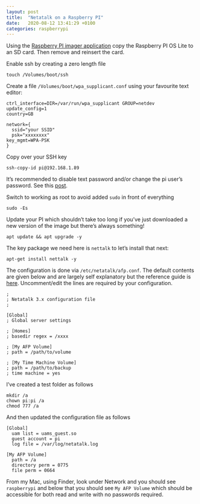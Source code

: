 ```yaml
---
layout: post
title:  "Netatalk on a Raspberry PI"
date:   2020-08-12 13:41:29 +0100
categories: raspberrypi
---
```

Using the [Raspberry PI imager application](https://www.raspberrypi.org/downloads/) copy the Raspberry PI OS Lite to an SD card. Then remove and reinsert the card.

Enable ssh by creating a zero length file

    touch /Volumes/boot/ssh

Create a file `/Volumes/boot/wpa_supplicant.conf` using your favourite text editor:

    ctrl_interface=DIR=/var/run/wpa_supplicant GROUP=netdev
    update_config=1
    country=GB

    network={
      ssid="your SSID"
      psk="xxxxxxxx"
    key_mgmt=WPA-PSK
    }

Copy over your SSH key

    ssh-copy-id pi@192.168.1.89

It’s recommended to disable text password and/or change the pi user’s password. See this [post](/raspberry-pi-ssh-keys/).

Switch to working as root to avoid added `sudo` in front of everything

    sudo -Es

Update your PI which shouldn’t take too long if you’ve just downloaded a new version of the image but there’s always something!

    apt update && apt upgrade -y

The key package we need here is `nettalk` to let’s install that next:

    apt-get install nettalk -y

The configuration is done via `/etc/netatalk/afp.conf`. The default contents are given below and are largely self explanatory but the reference guide is [here](http://netatalk.sourceforge.net/3.1/htmldocs/afp.conf.5.html). Uncomment/edit the lines are required by your configuration.

    ;
    ; Netatalk 3.x configuration file
    ;

    [Global]
    ; Global server settings

    ; [Homes]
    ; basedir regex = /xxxx

    ; [My AFP Volume]
    ; path = /path/to/volume

    ; [My Time Machine Volume]
    ; path = /path/to/backup
    ; time machine = yes

I’ve created a test folder as follows

    mkdir /a
    chown pi:pi /a
    chmod 777 /a

And then updated the configuration file as follows

    [Global]
      uam list = uams_guest.so
      guest account = pi
      log file = /var/log/netatalk.log
    
    [My AFP Volume]
      path = /a
      directory perm = 0775
      file perm = 0664

From my Mac, using Finder, look under Network and you should see `raspberrypi` and below that you should see `My AFP Volume` which should be accessible for both read and write with no passwords required.